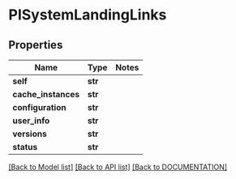 # PISystemLandingLinks

## Properties
Name | Type | Notes
------------ | ------------- | -------------
**self** | **str**
**cache_instances** | **str**
**configuration** | **str**
**user_info** | **str**
**versions** | **str**
**status** | **str**

[[Back to Model list]](../../DOCUMENTATION.md#documentation-for-models) [[Back to API list]](../../DOCUMENTATION.md#documentation-for-api-endpoints) [[Back to DOCUMENTATION]](../../DOCUMENTATION.md)
